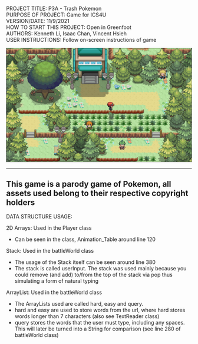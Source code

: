 PROJECT TITLE: P3A - Trash Pokemon <br/>
PURPOSE OF PROJECT: Game for ICS4U <br/>
VERSION/DATE: 11/9/2021 <br/>
HOW TO START THIS PROJECT: Open in Greenfoot <br/>
AUTHORS: Kenneth Li, Isaac Chan, Vincent Hsieh <br/>
USER INSTRUCTIONS: Follow on-screen instructions of game <br/>

![Game Preview](trashPokemon/images/preview.png?raw=true "Preview")

------------------------------------------------------------------------
This game is a parody game of Pokemon, all assets used belong to their respective copyright holders
------------------------------------------------------------------------

DATA STRUCTURE USAGE:

2D Arrays: Used in the Player class
- Can be seen in the class, Animation_Table around line 120

Stack: Used in the battleWorld class
- The usage of the Stack itself can be seen around line 380
- The stack is called userInput. The stack was used mainly because you could remove (and add) to/from the top of the stack via pop
thus simulating a form of natural typing 

ArrayList: Used in the battleWorld class
- The ArrayLists used are called hard, easy and query.
- hard and easy are used to store words from the url, where hard stores words longer than 7 characters (also see TextReader class)
- query stores the words that the user must type, including any spaces. This will later be turned into a String for comparison
(see line 280 of battleWorld class)

